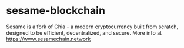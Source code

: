 # sesame-blockchain

Sesame is a fork of Chia - a modern cryptocurrency built from scratch, designed to be efficient, decentralized, and secure. More info at https://www.sesamechain.network

